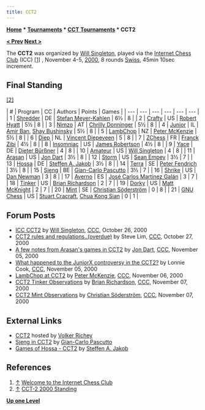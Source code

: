```yaml
---
title: CCT2
---
```

**[Home](Home "Home") * [Tournaments](Tournaments_and_Matches "Tournaments and Matches") * [CCT Tournaments](CCT_Tournaments "CCT Tournaments") * CCT2**

**[\< Prev](CCT1 "CCT1") [Next >](CCT3 "CCT3")**

The **CCT2** was organized by [Will Singleton](Will_Singleton "Will Singleton"), played via the [Internet Chess Club](index.php?title=Internet_Chess_Club&action=edit&redlink=1 "Internet Chess Club (page does not exist)") (ICC) <a id="cite-note-1" href="#cite-ref-1">[1]</a> , November 4-5, [2000](Timeline#2000 "Timeline"), 8 rounds [Swiss](https://en.wikipedia.org/wiki/Swiss-system_tournament), 45min 10sec increment.

## Final Standing

<a id="cite-note-2" href="#cite-ref-2">[2]</a>

|  #
|  Program
|  CC
|  Authors
|  Points
|  Games
|
| --- | --- | --- | --- | --- | --- |
|  1
| [Shredder](Shredder "Shredder") |  DE
| [Stefan Meyer-Kahlen](Stefan_Meyer-Kahlen "Stefan Meyer-Kahlen") |  6½
|  8
|
|  2
| [Crafty](Crafty "Crafty") |  US
| [Robert Hyatt](Robert_Hyatt "Robert Hyatt") |  5½
|  8
|
|  3
| [Nimzo](Nimzo "Nimzo") |  AT
| [Chrilly Donninger](Chrilly_Donninger "Chrilly Donninger") |  5½
|  8
|
|  4
| [Junior](Junior "Junior") |  IL
| [Amir Ban](Amir_Ban "Amir Ban"), [Shay Bushinsky](Shay_Bushinsky "Shay Bushinsky") |  5½
|  8
|
|  5
| [LambChop](LambChop "LambChop") |  NZ
| [Peter McKenzie](Peter_McKenzie "Peter McKenzie") |  5½
|  8
|
|  6
| [Diep](Diep "Diep") |  NL
| [Vincent Diepeveen](Vincent_Diepeveen "Vincent Diepeveen") |  5
|  8
|
|  7
| [ZChess](ZChess "ZChess") |  FR
| [Franck Zibi](Franck_Zibi "Franck Zibi") |  4½
|  8
|
|  8
| [Insomniac](Insomniac "Insomniac") |  US
| [James Robertson](James_Robertson "James Robertson") |  4½
|  8
|
|  9
| [Yace](Yace "Yace") |  DE
| [Dieter Bürßner](Dieter_B%C3%BCr%C3%9Fner "Dieter Bürßner") |  4
|  8
|
|  10
| [Amateur](Amateur "Amateur") |  US
| [Will Singleton](Will_Singleton "Will Singleton") |  4
|  8
|
|  11
| [Arasan](Arasan "Arasan") |  US
| [Jon Dart](Jon_Dart "Jon Dart") |  3½
|  8
|
|  12
| [Storm](Storm_US "Storm US") |  US
| [Sean Empey](Sean_Empey "Sean Empey") |  3½
|  7
|
|  13
| [Hossa](Hossa "Hossa") |  DE
| [Steffen A. Jakob](Steffen_A._Jakob "Steffen A. Jakob") |  3½
|  8
|
|  14
| [Terra](Terra "Terra") |  SE
| [Peter Fendrich](Peter_Fendrich "Peter Fendrich") |  3½
|  8
|
|  15
| [Sjeng](Sjeng "Sjeng") |  BE
| [Gian-Carlo Pascutto](Gian-Carlo_Pascutto "Gian-Carlo Pascutto") |  3½
|  7
|
|  16
| [Shrike](Shrike "Shrike") |  US
| [Dan Newman](Dan_Newman "Dan Newman") |  3
|  8
|
|  17
| [Averno](Averno "Averno") |  ES
| [José Carlos Martínez Galán](Jos%C3%A9_Carlos_Mart%C3%ADnez_Gal%C3%A1n "José Carlos Martínez Galán") |  3
|  7
|
|  18
| [Tinker](Tinker "Tinker") |  US
| [Brian Richardson](Brian_Richardson "Brian Richardson") |  2
|  7
|
|  19
| [Dorky](Dorky "Dorky") |  US
| [Matt McKnight](Matt_McKnight "Matt McKnight") |  2
|  7
|
|  20
| [Mint](Mint "Mint") |  SE
| [Christian Söderström](Christian_S%C3%B6derstr%C3%B6m "Christian Söderström") |  0
|  8
|
|  21
| [GNU Chess](GNU_Chess "GNU Chess") |  US
| [Stuart Cracraft](Stuart_Cracraft "Stuart Cracraft"), [Chua Kong Sian](Chua_Kong_Sian "Chua Kong Sian") |  0
|  1
|

## Forum Posts

- [ICC CCT2](https://www.stmintz.com/ccc/index.php?id=135072) by [Will Singleton](Will_Singleton "Will Singleton"), [CCC](CCC "CCC"), October 26, 2000
- [CCT2 rules and regulations..(overdue)](https://www.stmintz.com/ccc/index.php?id=135195) by Steve Lim, [CCC](CCC "CCC"), October 27, 2000
- [A few notes from Arasan's games in CCT2](https://www.stmintz.com/ccc/index.php?id=136752) by [Jon Dart](Jon_Dart "Jon Dart"), [CCC](CCC "CCC"), November 05, 2000
- [What happened to the JuniorX controversy in the CCT2?](https://www.stmintz.com/ccc/index.php?id=136739) by Lonnie Cook, [CCC](CCC "CCC"), November 05, 2000
- [LambChop at CCT2](https://www.stmintz.com/ccc/index.php?id=136896) by [Peter McKenzie](Peter_McKenzie "Peter McKenzie"), [CCC](CCC "CCC"), November 06, 2000
- [CCT2 Tinker Observations](https://www.stmintz.com/ccc/index.php?id=137094) by [Brian Richardson](Brian_Richardson "Brian Richardson"), [CCC](CCC "CCC"), November 07, 2000
- [CCT2 Mint Observations](https://www.stmintz.com/ccc/index.php?id=137129) by [Christian Söderström](Christian_S%C3%B6derstr%C3%B6m "Christian Söderström"), [CCC](CCC "CCC"), November 07, 2000

## External Links

- [CCT2](http://www.vrichey.de/cct2/) hosted by [Volker Richey](index.php?title=Volker_Richey&action=edit&redlink=1 "Volker Richey (page does not exist)")
- [Sjeng in CCT2](http://sjeng.org/cct2.html) by [Gian-Carlo Pascutto](Gian-Carlo_Pascutto "Gian-Carlo Pascutto")
- [Games of Hossa - CCT2](http://www.jakob.at/steffen/hossa/cct2.html) by [Steffen A. Jakob](Steffen_A._Jakob "Steffen A. Jakob")

## References

1. <a id="cite-ref-1" href="#cite-note-1">↑</a> [Welcome to the Internet Chess Club](http://www.chessclub.com/)
1. <a id="cite-ref-2" href="#cite-note-2">↑</a> [CCT-2 2000 Standing](http://www.vrichey.de/cct2/cct2gamestab.htm)

**[Up one Level](CCT_Tournaments "CCT Tournaments")**

